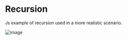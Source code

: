 # Recursion
Js example of recursion used in a more realistic scenario.

![image](https://github.com/DanGore04/Recursion/assets/161526710/dd07ae10-d21a-4cd1-b023-01c150c3817f)
